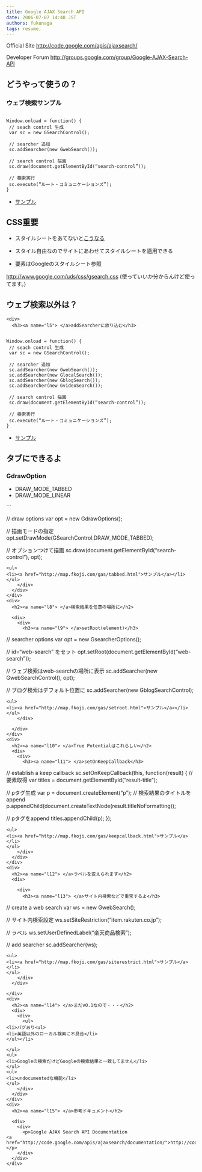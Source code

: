 ```yaml
---
title: Google AJAX Search API
date: 2006-07-07 14:48 JST
authors: fukunaga
tags: resume, 
---
```

<p>Official Site
<a href="http://code.google.com/apis/ajaxsearch/">http://code.google.com/apis/ajaxsearch/</a></p>
<p>Developer Forum
<a href="http://groups.google.com/group/Google-AJAX-Search-API">http://groups.google.com/group/Google-AJAX-Search-API</a></p>
<!--more-->
<div>
  <h2><a name="l1"> </a>どうやって使うの？</h2>
  <div>
    <div>
      <h3><a name="l2"> </a>ウェブ検索サンプル</h3>

```

Window.onload = function() {
 // seach control 生成
 var sc = new GSearchControl();

 // searcher 追加
 sc.addSearcher(new GwebSearch());

 // search control 描画
 sc.draw(document.getElementById(“search-control”));

 // 検索実行
 sc.execute(“ルート・コミュニケーションズ”);
}

```
<ul>
<li><a href="http://map.fkoji.com/gas/helloworld.html">サンプル</a></li>
</ul>
    </div>
  </div>
</div>
<div>
  <h2><a name="l3"> </a>CSS重要</h2>

  <div>
    <div>
      <ul>
<li>スタイルシートをあてないと<a href="http://map.fkoji.com/gas/nostyle.html">こうなる</a></li>
</ul>
<ul>
<li>スタイル自由なのでサイトにあわせてスタイルシートを適用できる</li>
</ul>
<ul>
<li>要素はGoogleのスタイルシート参照</li>

</ul>
<p><a href="http://www.google.com/uds/css/gsearch.css">http://www.google.com/uds/css/gsearch.css</a>
(使っていいか分からんけど使ってます。)</p>
    </div>
  </div>
</div>
<div>
  <h2><a name="l4"> </a>ウェブ検索以外は？</h2>
  <div>

    <div>
      <h3><a name="l5"> </a>addSearcherに放り込む</h3>
```

Window.onload = function() {
 // seach control 生成
 var sc = new GSearchControl();

 // searcher 追加
 sc.addSearcher(new GwebSearch());
 sc.addSearcher(new GlocalSearch());
 sc.addSearcher(new GblogSearch());
 sc.addSearcher(new GvideoSearch());

 // search control 描画
 sc.draw(document.getElementById(“search-control”));

 // 検索実行
 sc.execute(“ルート・コミュニケーションズ”);
}

```
<ul>
<li><a href="http://map.fkoji.com/gas/allsearch.html">サンプル</a></li>
</ul>
    </div>
  </div>

</div>
<div>
  <h2><a name="l6"> </a>タブにできるよ</h2>
  <div>
    <div>
      <h3><a name="l7"> </a>GdrawOption</h3>
<ul>
<li>DRAW_MODE_TABBED</li>

<li>DRAW_MODE_LINEAR</li>
</ul>
```

// draw options
var opt = new GdrawOptions();

// 描画モードの指定
opt.setDrawMode(GSearchControl.DRAW_MODE_TABBED);

// オプションつけて描画
sc.draw(document.getElementById(“search-control”), opt);

```
<ul>
<li><a href="http://map.fkoji.com/gas/tabbed.html">サンプル</a></li>
</ul>
    </div>
  </div>
</div>
<div>
  <h2><a name="l8"> </a>検索結果を任意の場所に</h2>

  <div>
    <div>
      <h3><a name="l9"> </a>setRoot(element)</h3>
```

// searcher options
var opt = new GsearcherOptions();

// id=“web-search” をセット
opt.setRoot(document.getElementById(“web-search”));

// ウェブ検索はweb-searchの場所に表示
sc.addSearcher(new GwebSearchControl(), opt);

// ブログ検索はデフォルト位置に
sc.addSearcher(new GblogSearchControl);

```
<ul>
<li><a href="http://map.fkoji.com/gas/setroot.html">サンプル</a></li>
</ul>
    </div>

  </div>
</div>
<div>
  <h2><a name="l10"> </a>True Potentialはこれらしい</h2>
  <div>
    <div>
      <h3><a name="l11"> </a>setOnKeepCallback</h3>
```


// establish a keep callback
sc.setOnKeepCallback(this, function(result) {
 // 要素取得
 var titles = document.getElementById(“result-title”);

 // pタグ生成
 var p = document.createElement(“p”);
 // 検索結果のタイトルをappend
 p.appendChild(document.createTextNode(result.titleNoFormatting));

 // pタグをappend
 titles.appendChild(p);
});

```
<ul>
<li><a href="http://map.fkoji.com/gas/keepcallback.html">サンプル</a></li>
</ul>
    </div>
  </div>
</div>
<div>
  <h2><a name="l12"> </a>ラベルを変えられます</h2>
  <div>

    <div>
      <h3><a name="l13"> </a>サイト内検索などで重宝するよ</h3>
```

// create a web search
var ws = new GwebSearch();

// サイト内検索設定
ws.setSiteRestriction(“item.rakuten.co.jp”);

// ラベル
ws.setUserDefinedLabel(“楽天商品検索”);

// add searcher
sc.addSearcher(ws);

```
<ul>
<li><a href="http://map.fkoji.com/gas/siterestrict.html">サンプル</a></li>
</ul>
    </div>
  </div>

</div>
<div>
  <h2><a name="l14"> </a>まだv0.1なので・・・</h2>
  <div>
    <div>
      <ul>
<li>バグあり<ul>
<li>英語以外のローカル検索に不具合</li>
</ul></li>

</ul>
<ul>
<li>Googleの検索だけどGoogleの検索結果と一致してません</li>
</ul>
<ul>
<li>undocumentedな機能</li>
</ul>
    </div>
  </div>
</div>
<div>
  <h2><a name="l15"> </a>参考ドキュメント</h2>

  <div>
    <div>
      <p>Google AJAX Search API Documentation
<a href="http://code.google.com/apis/ajaxsearch/documentation/">http://code.google.com/apis/ajaxsearch/documentation/</a></p>
    </div>
  </div>
</div>
